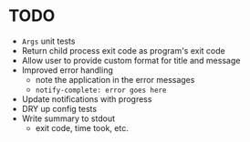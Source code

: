 # TODO

- `Args` unit tests
- Return child process exit code as program's exit code
- Allow user to provide custom format for title and message
- Improved error handling
  - note the application in the error messages
  - `notify-complete: error goes here`
- Update notifications with progress
- DRY up config tests
- Write summary to stdout
  - exit code, time took, etc. 
